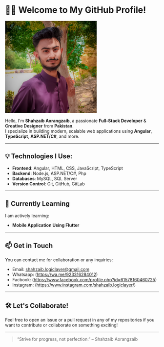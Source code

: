 # 👨‍💻 **Welcome to My GitHub Profile!**

<img src="https://github.com/LogicLayer744/LogicLayer744/blob/main/shahzaib.jpg?raw=true" width="300"/>

Hello, I'm **Shahzaib Aorangzaib**, a passionate **Full-Stack Developer** & **Creative Designer** from **Pakistan**.  
I specialize in building modern, scalable web applications using **Angular**, **TypeScript**, **ASP.NET/C#**, and more.

---

## 💡 **Technologies I Use:**

- **Frontend**: Angular, HTML, CSS, JavaScript, TypeScript  
- **Backend**: Node.js, ASP.NET/C#, Php
- **Databases**: MySQL, SQL Server  
- **Version Control**: Git, GitHub, GitLab

---

## 🌱 **Currently Learning**  
I am actively learning:  

- **Mobile Application Using Flutter**

---

## 📫 **Get in Touch**  
You can contact me for collaboration or any inquiries:  

- Email:                shahzaib.logiclayer@gmail.com
- Whatsapp:            (https://wa.me/923316284012)
- Facbook:             (https://www.facebook.com/profile.php?id=61578160460725)
- Instagram:           (https://www.instagram.com/shahzaib.logiclayer/)

---

## 🛠️ **Let's Collaborate!**  
Feel free to open an issue or a pull request in any of my repositories if you want to contribute or collaborate on something exciting!


---

> “Strive for progress, not perfection.” – Shahzaib Aorangzaib
